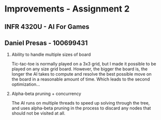 # Improvements - Assignment 2

## INFR 4320U - AI For Games

## Daniel Presas - 100699431

1. Ability to handle multiple sizes of board

    Tic-tac-toe is normally played on a 3x3 grid, but I made it possible to be played on any size grid board. However, the bigger the board is, the longer the AI takes to compute and resolve the best possible move on the board in a reasonable amount of time. Which leads to the second optimization...

2. Alpha-beta pruning + concurrency

    The AI runs on multiple threads to speed up solving through the tree, and uses alpha-beta pruning in the process to discard any nodes that should not be visited at all. 
